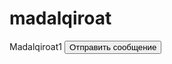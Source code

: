 # madalqiroat
Madalqiroat1
<button onclick="sendMessage()">Отправить сообщение</button>

<script>
  function sendMessage() {
    const url = 'ВСТАВЬ_ТУТ_URL_ТВОЕГО_APPS_SCRIPT';

    fetch(url, {
      method: 'POST',
      headers: {
        'Content-Type': 'application/json'
      },
      body: JSON.stringify({
        text: 'Пользователь нажал кнопку на сайте!'
      })
    })
    .then(res => res.text())
    .then(res => {
      console.log('Ответ от скрипта:', res);
    })
    .catch(err => {
      console.error('Ошибка:', err);
    });
  }
</script>
